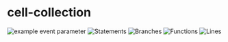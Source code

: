 # cell-collection

![example event parameter](https://github.com/github/docs/actions/workflows/main.yml/badge.svg?event=push)
![Statements](https://img.shields.io/badge/statements-25.51%25-red.svg?style=flat) ![Branches](https://img.shields.io/badge/branches-4.47%25-red.svg?style=flat) ![Functions](https://img.shields.io/badge/functions-35.2%25-red.svg?style=flat) ![Lines](https://img.shields.io/badge/lines-26.27%25-red.svg?style=flat)
